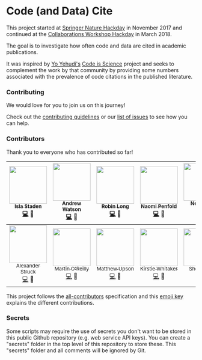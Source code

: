 # Code (and Data) Cite

This project started at [Springer Nature Hackday](https://www.springernature.com/gb/researchers/campaigns/sn-hack-day) in November 2017 and continued at the [Collaborations Workshop Hackday](https://www.software.ac.uk/cw18/) in March 2018.

The goal is to investigate how often code and data are cited in academic publications.

It was inspired by [Yo Yehudi's](https://github.com/yochannah) [Code is Science](https://github.com/yochannah/code-is-science/) project and seeks to complement the work by that community by providing some numbers associated with the prevalence of code citations in the published literature.

### Contributing

We would love for you to join us on this journey!

Check out the [contributing guidelines](https://github.com/SN-HackDay/code-cite/blob/master/CONTRIBUTING.md) or our [list of issues](https://github.com/SN-HackDay/code-cite/issues) to see how you can help.

### Contributors

Thank you to everyone who has contributed so far!

<!-- ALL-CONTRIBUTORS-LIST:START - Do not remove or modify this section -->
| <img src="https://avatars.githubusercontent.com/islast?s=460&v=4" width="100px;"/><br/>[<sub>Isla Staden</sub>](https://github.com/islast)<br /> [💻](https://github.com/softwaresaved/code-cite/commits?author=islast) 🤔 | <img src="https://avatars.githubusercontent.com/andreww?s=460&v=4" width="100px;"/><br />[<sub>Andrew Watson</sub>](https://github.com/andreww)<br /> [💻](https://github.com/softwaresaved/code-cite/commits?author=andreww) 🤔 | <img src="https://avatars.githubusercontent.com/longr?s=460&v=4" width="100px;"/><br />[<sub>Robin Long</sub>](https://github.com/longr)<br /> [💻](https://github.com/softwaresaved/code-cite/commits?author=longr) 🤔 | <img src="https://avatars.githubusercontent.com/npscience?s=460&v=4" width="100px;"/><br />[<sub>Naomi Penfold</sub>](https://github.com/npscience)<br /> [💻](https://github.com/softwaresaved/code-cite/commits?author=npscience) 🤔 | <img src="https://avatars.githubusercontent.com/npch?s=460&v=4" width="100px;"/><br />[<sub>Neil Chue Hong</sub>](https://github.com/npch)<br /> [💻](https://github.com/softwaresaved/code-cite/commits?author=npch) 🤔 |
| :---: | :---: | :---: | :---: | :---: |
| <img src="https://avatars.githubusercontent.com/martintoreilly?s=460&v=4" width="100px;"/><br />[<sub>Alexander Struck</sub>](https://github.com/martintoreilly)<br /> [💻](https://github.com/softwaresaved/code-cite/commits?author=martintoreilly) 🤔 | <img src="https://avatars.githubusercontent.com/astruck?s=460&v=4" width="100px;"/><br />[<sub>Martin O'Reilly</sub>](https://github.com/astruck)<br /> [💻](https://github.com/softwaresaved/code-cite/commits?author=astruck) 🤔 | <img src="https://avatars.githubusercontent.com/ivyleavedtoadflax?s=460&v=4" width="100px;"/><br />[<sub>Matthew Upson</sub>](https://github.com/ivyleavedtoadflax)<br /> [💻](https://github.com/softwaresaved/code-cite/commits?author=ivyleavedtoadflax) 🤔 | <img src="https://avatars.githubusercontent.com/kirstiejane?s=460&v=4" width="100px;"/><br />[<sub>Kirstie Whitaker</sub>](https://github.com/kirstiejane)<br /> [💻](https://github.com/softwaresaved/code-cite/commits?author=kirstiejane) 🤔 | <img src="https://avatars.githubusercontent.com/shoaibsufi?s=460&v=4" width="100px;"/><br />[<sub>Shoaib Sufi</sub>](https://github.com/shoaibsufi)<br /> [💻](https://github.com/softwaresaved/code-cite/commits?author=shoaibsufi) 🤔 |


<!-- ALL-CONTRIBUTORS-LIST:END -->

This project follows the [all-contributors][all-contributors] specification and this [emoji key][emojis] explains the different contributions.

[emojis]: https://github.com/kentcdodds/all-contributors#emoji-key
[all-contributors]: https://github.com/kentcdodds/all-contributors

### Secrets

Some scripts may require the use of secrets you don't want to be stored in this public
Github repository (e.g. web service API keys). You can create a "secrets" folder
in the top level of this repository to store these. This "secrets" folder and
all comments will be ignored by Git.
